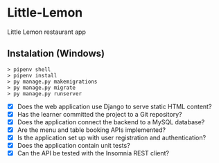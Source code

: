 # Little-Lemon
Little Lemon restaurant app 


## Instalation (Windows)
```
> pipenv shell
> pipenv install
> py manage.py makemigrations
> py manage.py migrate
> py manage.py runserver
```


- [x] Does the web application use Django to serve static HTML content?    
- [x] Has the learner committed the project to a Git repository?    
- [x] Does the application connect the backend to a MySQL database?    
- [x] Are the menu and table booking APIs implemented?     
- [x] Is the application set up with user registration and authentication?    
- [x] Does the application contain unit tests?   
- [x] Can the API be tested with the Insomnia REST client?   
